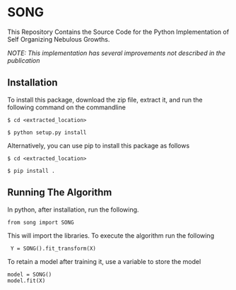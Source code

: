 # SONG
This Repository Contains the Source Code for the Python Implementation of Self Organizing Nebulous Growths.

*NOTE: This implementation has several improvements not described in the publication* 

## Installation
To install this package, download the zip file, extract it, and run the following command on the commandline

``$ cd <extracted_location>``

``$ python setup.py install``

Alternatively, you can use pip to install this package as follows

``$ cd <extracted_location>``

``$ pip install .``

## Running The Algorithm

In python, after installation, run the following. 

``from song import SONG``

This will import the libraries. To execute the algorithm run the following

`` Y = SONG().fit_transform(X)``

To retain a model after training it, use a variable to store the model

``model = SONG()``<br>
``model.fit(X)``
